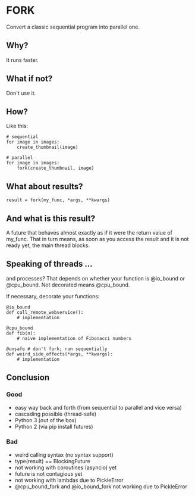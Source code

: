 # FORK #

Convert a classic sequential program into parallel one.


## Why? ##

It runs faster.


## What if not? ##

Don't use it.


## How? ##

Like this:

    # sequential
    for image in images:
        create_thumbnail(image)

    # parallel
    for image in images:
        fork(create_thumbnail, image)


## What about results? ##

    result = fork(my_func, *args, **kwargs)


## And what is this result? ##

A future that behaves almost exactly as if it were the return value of my_func. That in turn means, as soon as you access the result and it is not ready yet, the main thread blocks.


## Speaking of threads ... ##

and processes? That depends on whether your function is @io_bound or @cpu_bound. Not decorated means @cpu_bound.

If necessary, decorate your functions:

    @io_bound
    def call_remote_webservice():
        # implementation

    @cpu_bound
    def fib(n):
        # naive implementation of Fibonacci numbers

    @unsafe # don't fork; run sequentially
    def weird_side_effects(*args, **kwargs):
        # implementation

## Conclusion ##

### Good ###

- easy way back and forth (from sequential to parallel and vice versa)
- cascading possible (thread-safe)
- Python 3 (out of the box)
- Python 2 (via pip install futures)

### Bad ###

- weird calling syntax (no syntax support)
- type(result) == BlockingFuture
- not working with coroutines (asyncio) yet
- future is not contagious yet
- not working with lambdas due to PickleError
- @cpu_bound_fork and @io_bound_fork not working due to PickleError
